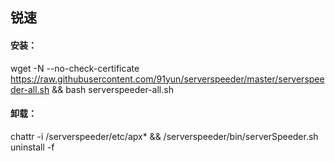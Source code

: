 ## 锐速

#### 安装：
wget -N --no-check-certificate https://raw.githubusercontent.com/91yun/serverspeeder/master/serverspeeder-all.sh && bash serverspeeder-all.sh

#### 卸载：
chattr -i /serverspeeder/etc/apx* && /serverspeeder/bin/serverSpeeder.sh uninstall -f
